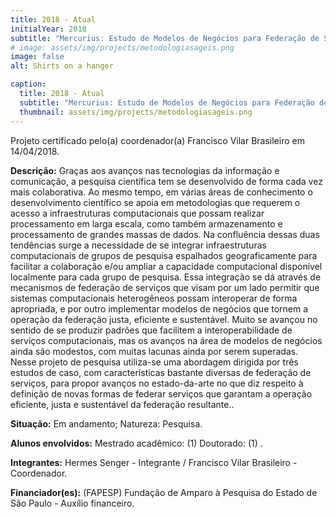 ```yaml
---
title: 2018 - Atual
initialYear: 2018
subtitle: "Mercurius: Estudo de Modelos de Negócios para Federação de Serviços para Suporte a e-Ciência. Projeto Temático (Processo FAPESP 2015/24461-2 )"
# image: assets/img/projects/metodologiasageis.png
image: false
alt: Shirts on a hanger

caption:
  title: 2018 - Atual
  subtitle: "Mercurius: Estudo de Modelos de Negócios para Federação de Serviços para Suporte a e-Ciência. Projeto Temático (Processo FAPESP 2015/24461-2 )"
  thumbnail: assets/img/projects/metodologiasageis.png
---
```

<p class="text-justify my-2">
Projeto certificado pelo(a) coordenador(a) Francisco Vilar Brasileiro em 14/04/2018.
</p>
<p class="text-justify my-2">
<strong>Descrição:</strong> Graças aos avanços nas tecnologias da informação e comunicação, a pesquisa científica tem se desenvolvido de forma cada vez mais colaborativa. Ao mesmo tempo, em várias áreas de conhecimento o desenvolvimento científico se apoia em metodologias que requerem o acesso a infraestruturas computacionais que possam realizar processamento em larga escala, como também armazenamento e processamento de grandes massas de dados. Na confluência dessas duas tendências surge a necessidade de se integrar infraestruturas computacionais de grupos de pesquisa espalhados geograficamente para facilitar a colaboração e/ou ampliar a capacidade computacional disponível localmente para cada grupo de pesquisa. Essa integração se dá através de mecanismos de federação de serviços que visam por um lado permitir que sistemas computacionais heterogêneos possam interoperar de forma apropriada, e por outro implementar modelos de negócios que tornem a operação da federação justa, eficiente e sustentável. Muito se avançou no sentido de se produzir padrões que facilitem a interoperabilidade de serviços computacionais, mas os avanços na área de modelos de negócios ainda são modestos, com muitas lacunas ainda por serem superadas. Nesse projeto de pesquisa utiliza-se uma abordagem dirigida por três estudos de caso, com características bastante diversas de federação de serviços, para propor avanços no estado-da-arte no que diz respeito à definição de novas formas de federar serviços que garantam a operação eficiente, justa e sustentável da federação resultante.. 
</p>
<p class = "text-justify my-2">
<strong>Situação:</strong> Em andamento; Natureza: Pesquisa.
</p>
<p class = "text-justify my-2">
<strong>Alunos envolvidos:</strong> Mestrado acadêmico: (1) Doutorado: (1) . 
</p>
<p class = "text-justify my-2">
<strong>Integrantes:</strong> Hermes Senger - Integrante / Francisco Vilar Brasileiro - Coordenador.
</p>
<p class = "text-justify my-2">
<strong>Financiador(es):</strong> (FAPESP) Fundação de Amparo à Pesquisa do Estado de São Paulo - Auxílio financeiro.
</p>